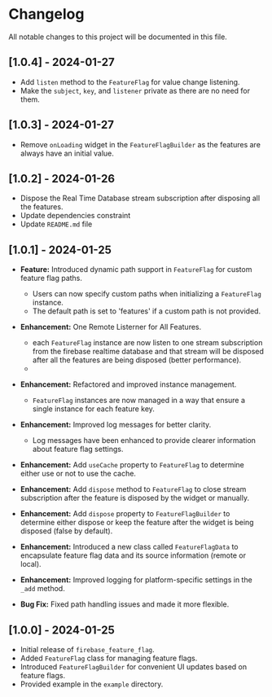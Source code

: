 # Changelog

All notable changes to this project will be documented in this file.

## [1.0.4] - 2024-01-27

- Add `listen` method to the `FeatureFlag` for value change listening.
- Make the `subject`, `key`, and `listener` private as there are no need for them. 

## [1.0.3] - 2024-01-27

- Remove `onLoading` widget in the `FeatureFlagBuilder` as the features are always have an initial value.

## [1.0.2] - 2024-01-26

- Dispose the Real Time Database stream subscription after disposing all the features.
- Update dependencies constraint
- Update `README.md` file

## [1.0.1] - 2024-01-25
- **Feature:** Introduced dynamic path support in `FeatureFlag` for custom feature flag paths.
  - Users can now specify custom paths when initializing a `FeatureFlag` instance.
  - The default path is set to 'features' if a custom path is not provided.
  
- **Enhancement:** One Remote Listerner for All Features.
  - each `FeatureFlag` instance are now listen to one stream subscription from the firebase realtime database and that stream will be disposed after all the features are being disposed (better performance).
  - 
- **Enhancement:** Refactored and improved instance management.
  - `FeatureFlag` instances are now managed in a way that ensure a single instance for each feature key.

- **Enhancement:** Improved log messages for better clarity.
  - Log messages have been enhanced to provide clearer information about feature flag settings.

- **Enhancement:** Add `useCache` property to `FeatureFlag` to determine either use or not to use the cache.
  
- **Enhancement:** Add `dispose` method to `FeatureFlag` to close stream subscription after the feature is disposed by the widget or manually.

- **Enhancement:** Add `dispose` property to `FeatureFlagBuilder` to determine either dispose or keep the feature after the widget is being disposed (false by default).

- **Enhancement:** Introduced a new class called `FeatureFlagData` to encapsulate feature flag data and its source information (remote or local).

- **Enhancement:** Improved logging for platform-specific settings in the `_add` method.

- **Bug Fix:** Fixed path handling issues and made it more flexible.

[Unreleased]: https://github.com/your/repository/compare/v2.0.0...HEAD
[2.0.0]: https://github.com/your/repository/releases/tag/v2.0.0


## [1.0.0] - 2024-01-25
- Initial release of `firebase_feature_flag`.
- Added `FeatureFlag` class for managing feature flags.
- Introduced `FeatureFlagBuilder` for convenient UI updates based on feature flags.
- Provided example in the `example` directory.
